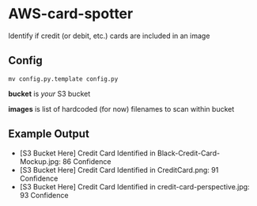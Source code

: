# AWS-card-spotter
Identify if credit (or debit, etc.) cards are included in an image

## Config
```
mv config.py.template config.py
```

**bucket** is *your* S3 bucket

**images** is list of hardcoded (for now) filenames to scan within bucket

## Example Output
* [S3 Bucket Here] Credit Card Identified in Black-Credit-Card-Mockup.jpg: 86 Confidence
* [S3 Bucket Here] Credit Card Identified in CreditCard.png: 91 Confidence
* [S3 Bucket Here] Credit Card Identified in credit-card-perspective.jpg: 93 Confidence
